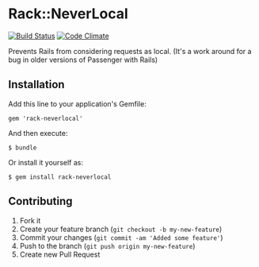 # Rack::NeverLocal
[![Build Status](https://secure.travis-ci.org/JonRowe/rack-neverlocal.png)](http://travis-ci.org/JonRowe/rack-neverlocal) [![Code Climate](https://codeclimate.com/github/JonRowe/rack-neverlocal.png)](https://codeclimate.com/github/JonRowe/rack-neverlocal)

Prevents Rails from considering requests as local. (It's a work around
for a bug in older versions of Passenger with Rails)

## Installation

Add this line to your application's Gemfile:

    gem 'rack-neverlocal'

And then execute:

    $ bundle

Or install it yourself as:

    $ gem install rack-neverlocal

## Contributing

1. Fork it
2. Create your feature branch (`git checkout -b my-new-feature`)
3. Commit your changes (`git commit -am 'Added some feature'`)
4. Push to the branch (`git push origin my-new-feature`)
5. Create new Pull Request
